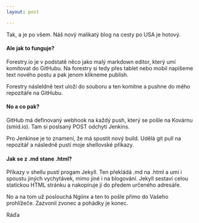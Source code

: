```yaml
---
layout: post

---
```

Tak, a je po všem. Náš nový malikatý blog na cesty po USA je hotový.

#### Ale jak to funguje?

Forestry.io je v podstatě něco jako malý markdown editor, který umí komitovat do GitHubu. Na forestry si tedy přes tablet nebo mobil napíšeme text nového postu a pak jenom klikneme publish.

Forestry násleldně text uloží do souboru a ten komitne a pushne do mého repozitáře na GitHubu.

#### No a co pak?

GitHub má definovaný webhook na každý push, který se pošle na Kovárnu (smid.io). Tam si poslsaný POST odchytí Jenkins.

Pro Jenkinse je to znamení, že má spustit nový build. Udělá git pull na repozitář a následně pustí moje shellovské příkazy.

#### Jak se z .md stane .html?

Příkazy v shellu pustí progam Jekyll. Ten překládá .md na .html a umí i spoustu jiných vychytávek, mimo jiné i na blogování. Jekyll sestaví celou statickou HTML stránku a nakopíruje jí do předem určeného adresáře.

No a na tom už poslouchá Ngiinx a ten to pošle přímo do Vašeho prohlížeče. Zazvonil zvonec a pohádky je konec.

Ráďa 